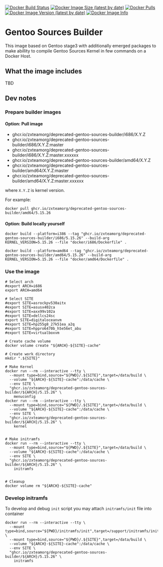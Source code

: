 [![Docker Build Status](https://img.shields.io/docker/build/zxteamorg/gentoo-sources-builder?label=Status)](https://hub.docker.com/r/zxteamorg/gentoo-sources-builder/builds)
[![Docker Image Size (latest by date)](https://img.shields.io/docker/image-size/zxteamorg/gentoo-sources-builder?label=Size)](https://hub.docker.com/r/zxteamorg/gentoo-sources-builder/tags)
[![Docker Pulls](https://img.shields.io/docker/pulls/zxteamorg/gentoo-sources-builder?label=Pulls)](https://hub.docker.com/r/zxteamorg/gentoo-sources-builder)
[![Docker Image Version (latest by date)](https://img.shields.io/docker/v/zxteamorg/gentoo-sources-builder?sort=semver&label=Version)](https://hub.docker.com/r/zxteamorg/gentoo-sources-builder/tags)
[![Docker Image Info](https://images.microbadger.com/badges/image/zxteamorg/gentoo-sources-builder.svg)](https://hub.docker.com/r/zxteamorg/gentoo-sources-builder/dockerfile)

# Gentoo Sources Builder

This image based on Gentoo stage3 with additionally emerged packages to make abillity to compile Gentoo Sources Kernel in few commands on a Docker Host.


## What the image includes

TBD

## Dev notes

### Prepare builder images

#### Option: Pull image

  * ghcr.io/zxteamorg/deprecated-gentoo-sources-builder/i686/X.Y.Z
  * ghcr.io/zxteamorg/deprecated-gentoo-sources-builder/i686/X.Y.Z:master
  * ghcr.io/zxteamorg/deprecated-gentoo-sources-builder/i686/X.Y.Z:master.xxxxxx
  * ghcr.io/zxteamorg/deprecated-gentoo-sources-builder/amd64/X.Y.Z
  * ghcr.io/zxteamorg/deprecated-gentoo-sources-builder/amd64/X.Y.Z:master
  * ghcr.io/zxteamorg/deprecated-gentoo-sources-builder/amd64/X.Y.Z:master.xxxxxx

where `X.Y.Z` is kernel version.

For example:
```shell
docker pull ghcr.io/zxteamorg/deprecated-gentoo-sources-builder/amd64/5.15.26
```

#### Option: Build locally yourself

```shell
docker build --platform=i386 --tag "ghcr.io/zxteamorg/deprecated-gentoo-sources-builder/i686/5.15.26" --build-arg KERNEL_VERSION=5.15.26 --file "docker/i686/Dockerfile" .

docker build --platform=amd64 --tag "ghcr.io/zxteamorg/deprecated-gentoo-sources-builder/amd64/5.15.26" --build-arg KERNEL_VERSION=5.15.26 --file "docker/amd64/Dockerfile" .
```

### Use the image

```shell
# Select arch
#export ARCH=i686
export ARCH=amd64

# Select SITE
#export SITE=asrockpv530aitx
#export SITE=asusx402ca
#export SITE=axx99v102a
#export SITE=dellcs24sc
export SITE=digitaloceanvm
#export SITE=hp255g8_27k51ea_a2q
#export SITE=hppro6470b_h5e56et_abu
#export SITE=virtualboxvm

# Create cache volume
docker volume create "${ARCH}-${SITE}-cache"

# Create work directory
mkdir ".${SITE}"

# Make Kernel
docker run --rm --interactive --tty \
  --mount type=bind,source="${PWD}/.${SITE}",target=/data/build \
  --volume "${ARCH}-${SITE}-cache":/data/cache \
  --env SITE \
  "ghcr.io/zxteamorg/deprecated-gentoo-sources-builder/${ARCH}/5.15.26" \
    menuconfig
docker run --rm --interactive --tty \
  --mount type=bind,source="${PWD}/.${SITE}",target=/data/build \
  --volume "${ARCH}-${SITE}-cache":/data/cache \
  --env SITE \
  "ghcr.io/zxteamorg/deprecated-gentoo-sources-builder/${ARCH}/5.15.26" \
    kernel


# Make initramfs
docker run --rm --interactive --tty \
  --mount type=bind,source="${PWD}/.${SITE}",target=/data/build \
  --volume "${ARCH}-${SITE}-cache":/data/cache \
  --env SITE \
  "ghcr.io/zxteamorg/deprecated-gentoo-sources-builder/${ARCH}/5.15.26" \
    initramfs


# Cleanup
docker volume rm "${ARCH}-${SITE}-cache"
```


### Develop initramfs

To develop and debug `init` script you may attach `initramfs/init` file into container

```shell
docker run --rm --interactive --tty \
  --mount type=bind,source="${PWD}/initramfs/init",target=/support/initramfs/init \
  --mount type=bind,source="${PWD}/.${SITE}",target=/data/build \
  --volume "${ARCH}-${SITE}-cache":/data/cache \
  --env SITE \
  "ghcr.io/zxteamorg/deprecated-gentoo-sources-builder/${ARCH}/5.15.26" \
    initramfs
```
